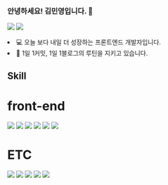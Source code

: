 ### 안녕하세요! 김민영입니다. 👋

<a href="https://velog.io/@acwell94"><img src="https://img.shields.io/badge/Blog-12b886?style=flat-square&logo=Micro.blog&logoColor=ffffff"/></a>
<a href="https://scarlet-wolverine-de7.notion.site/Minyoung-Kim-75de3e7bfee04553b67c647a9bbc8d0c"><img src="https://img.shields.io/badge/Portfolio-white?style=flat-square&logo=Notion&logoColor=000000"/></a>

<li>💻 오늘 보다 내일 더 성장하는 프론트엔드 개발자입니다.</li>
<li>🎈 1일 1커밋, 1일 1블로그의 루틴을 지키고 있습니다.</li>

## Skill

# front-end
<img src="https://img.shields.io/badge/HTML5-E34F26?style=flat-square&logo=HTML5&logoColor=white"/>
<img src="https://img.shields.io/badge/CSS3-1572B6?style=flat-square&logo=CSS3&logoColor=white"/>
<img src="https://img.shields.io/badge/JavaScript-F7DF1E?style=flat-square&logo=JavaScript&logoColor=white"/>
<img src="https://img.shields.io/badge/TypeScript-3178C6?style=flat-square&logo=TypeScript&logoColor=white"/>
<img src="https://img.shields.io/badge/react-61DAFB?style=for-the-badge&logo=react&logoColor=black">
<img src="https://img.shields.io/badge/Next.js-white?style=flat-square&logo=Next.js&logoColor=000000"/>

# ETC
<img src="https://img.shields.io/badge/Google Cloud-4285F4?style=flat-square&logo=Google Cloud&logoColor=white"/>
<img src="https://img.shields.io/badge/Git-F05032?style=flat-square&logo=Git&logoColor=white"/>
<img src="https://img.shields.io/badge/GitHub-181717?style=flat-square&logo=GitHub&logoColor=white"/>
<img src="https://img.shields.io/badge/GraphQL-E10098?style=flat-square&logo=GraphQL&logoColor=white"/>
<img src="https://img.shields.io/badge/Apollo Client-311C87?style=flat-square&logo=Apollo GraphQL&logoColor=white"/>

